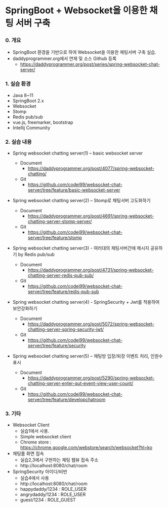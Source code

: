 # SpringBoot + Websocket을 이용한 채팅 서버 구축 

### 0. 개요
- SpringBoot 환경을 기반으로 하여 Websocket을 이용한 채팅서버 구축 실습.  
- daddyprogrammer.org에서 연재 및 소스 Github 등록
    - https://daddyprogrammer.org/post/series/spring-websocket-chat-server/
    
### 1. 실습 환경
- Java 8~11
- SpringBoot 2.x
- Websocket
- Stomp
- Redis pub/sub
- vue.js, freemarker, bootstrap
- Intellij Community

### 2. 실습 내용
- Spring websocket chatting server(1) – basic websocket server
    - Document
        - https://daddyprogrammer.org/post/4077/spring-websocket-chatting/
    - Git
        - https://github.com/codej99/websocket-chat-server/tree/feature/basic-websocket-server
- Spring websocket chatting server(2) – Stomp로 채팅서버 고도화하기
    - Document
        - https://daddyprogrammer.org/post/4691/spring-websocket-chatting-server-stomp-server/
    - Git
        - https://github.com/codej99/websocket-chat-server/tree/feature/stomp
        
- Spring websocket chatting server(3) - 여러대의 채팅서버간에 메시지 공유하기 by Redis pub/sub
    - Document
        - https://daddyprogrammer.org/post/4731/spring-websocket-chatting-server-redis-pub-sub/
    - Git
        - https://github.com/codej99/websocket-chat-server/tree/feature/redis-pub-sub
        
- Spring websocket chatting server(4) - SpringSecurity + Jwt를 적용하여 보안강화하기
    - Document
        - https://daddyprogrammer.org/post/5072/spring-websocket-chatting-server-spring-security-jwt/
    - Git
        - https://github.com/codej99/websocket-chat-server/tree/feature/security
        
- Spring websocket chatting server(5) – 채팅방 입장/퇴장 이벤트 처리, 인원수 표시
    - Document
        - https://daddyprogrammer.org/post/5290/spring-websocket-chatting-server-enter-qut-event-view-user-count/
    - Git
        - https://github.com/codej99/websocket-chat-server/tree/feature/developchatroom

### 3. 기타
- Websocket Client
    - 실습1에서 사용.
    - Simple websocket client
    - Chrome store : https://chrome.google.com/webstore/search/websocket?hl=ko
- 채팅룸 화면 접속
    - 실습2,3에서 구현하는 채팅 웹뷰 접속 주소
    - http://localhost:8080/chat/room
- SpringSecurity 아이디/비번
    - 실습4에서 사용
    - http://localhost:8080/chat/room
    - happydaddy/1234 : ROLE_USER 
    - angrydaddy/1234 : ROLE_USER 
    - guest/1234 : ROLE_GUEST 